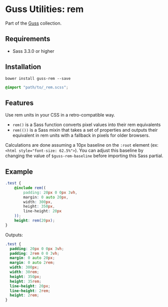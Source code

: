 # Guss Utilities: rem

Part of the [Guss](https://github.com/guardian/guss) collection.

## Requirements

- Sass 3.3.0 or higher

## Installation

```
bower install guss-rem --save
```

```scss
@import "path/to/_rem.scss";
```

## Features

Use rem units in your CSS in a retro-compatible way.

- `rem()` is a Sass function converts pixel values into their rem equivalents
- `rem(())` is a Sass mixin that takes a set of properties and outputs their
  equivalent in rem units with a fallback in pixels for older browsers.

Calculations are done assuming a 10px baseline on the `:root` element (ex: `<html style="font-size: 62.5%">`). You can adjust this baseline by changing the value of `$guss-rem-baseline` before importing this Sass partial.

## Example

```scss
.test {
    @include rem((
        padding: 20px 0 0px 3vh,
        margin: 0 auto 20px,
        width: 300px,
        height: 350px,
        line-height: 20px
    ));
    height: rem(20px);
}
```

Outputs:

```css
.test {
  padding: 20px 0 0px 3vh;
  padding: 2rem 0 0 3vh;
  margin: 0 auto 20px;
  margin: 0 auto 2rem;
  width: 300px;
  width: 30rem;
  height: 350px;
  height: 35rem;
  line-height: 20px;
  line-height: 2rem;
  height: 2rem;
}
```
